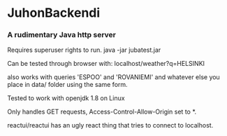 # JuhonBackendi

### A rudimentary Java http server

Requires superuser rights to run.
java -jar jubatest.jar

Can be tested through browser with: 
localhost/weather?q=HELSINKI

also works with queries 'ESPOO' and 'ROVANIEMI' and whatever else you place in data/ folder using the same form.

Tested to work with openjdk 1.8 on Linux

Only handles GET requests, Access-Control-Allow-Origin set to *.

reactui/reactui has an ugly react thing that tries to connect to localhost.
